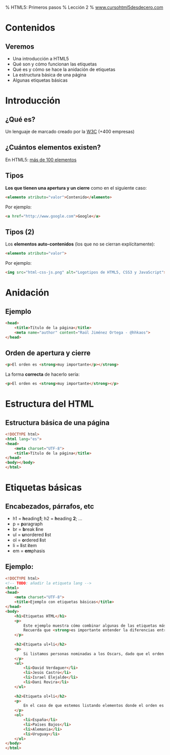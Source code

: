 % HTML5: Primeros pasos
% Lección 2
% www.cursohtml5desdecero.com

# Contenidos

## Veremos

* Una introducción a HTML5
* Qué son y cómo funcionan las etiquetas
* Qué es y cómo se hace la anidación de etiquetas
* La estructura básica de una página
* Algunas etiquetas básicas

# Introducción

## ¿Qué es?

Un lenguaje de marcado creado por la [W3C]() (+400 empresas)

## ¿Cuántos elementos existen?

En HTML5: [más de 100 elementos](http://www.w3.org/TR/2014/REC-html5-20141028/)

## Tipos

**Los que tienen una apertura y un cierre** como en el siguiente caso:

~~~~html
<elemento atributo="valor">Contenido</elemento>
~~~~

Por ejemplo:

~~~~html
<a href="http://www.google.com">Google</a>
~~~~

## Tipos (2)

Los **elementos auto-contenidos** (los que no se cierran explícitamente):

~~~~html
<elemento atributo="valor">
~~~~

Por ejemplo:

~~~~html
<img src="html-css-js.png" alt="Logotipos de HTML5, CSS3 y JavaScript">
~~~~

# Anidación

## Ejemplo
~~~~html
<head>
    <title>Título de la página</title>
    <meta name="author" content="Raúl Jiménez Ortega - @hhkaos">
</head>
~~~~

## Orden de apertura y cierre

~~~~html
<p>El orden es <strong>muy importante</p></strong>
~~~~

La forma **correcta** de hacerlo sería:

~~~~html
<p>El orden es <strong>muy importante</strong></p>
~~~~

# Estructura del HTML

## Estructura básica de una página

~~~~html
<!DOCTYPE html>
<html lang="es">
<head>
	<meta charset="UTF-8">
	<title>Título de la página</title>
</head>
<body></body>
</html>
~~~~

# Etiquetas básicas

## Encabezados, párrafos, etc

* h1 = **h**eading**1**; h2 = **h**eading **2**; ...
* p = **p**aragraph
* br = **b**reak **l**ine
* ul = **u**nordered **l**ist
* ol = **o**rdered **l**ist
* li = **l**ist **i**tem
* em = **em**phasis

## Ejemplo:

~~~~html
<!DOCTYPE html>
<!-- TODO: añadir la etiqueta lang -->
<html>
<head>
	<meta charset="UTF-8">
	<title>Ejemplo con etiquetas básicas</title>
</head>
<body>
    <h1>Etiquetas HTML</h1>
    <p>
        Este ejemplo muestra cómo combinar algunas de las etiquetas más básicas de HTML5. <br>
        Recuerda que <strong>es importante entender la diferencias entre ellas</strong>.
    </p>
    
    <h2>Etiqueta ul+li</h2>
    <p>
        Si listamos personas nominadas a los Oscars, dado que el orden no altera el significado, debemos usar <em>ul</em>. 
    </p>
    <ul>
        <li>David Verdaguer</li>
        <li>Jesús Castro</li>
        <li>Israel Elejalde</li>
        <li>Dani Rovira</li>
    </ul>
    
    <h2>Etiqueta ol+li</h2>
    <p>
        En el caso de que estemos listando elementos donde el orden es importante, como por ejemplo la clasificación de un mundial de fútbol, debemos usar <em>ol</em>.
    </p>
    <ol>	 
        <li>España</li>
        <li>Países Bajos</li>
        <li>Alemania</li>
        <li>Uruguay</li>
    </ol>
</body>
</html>
~~~~
